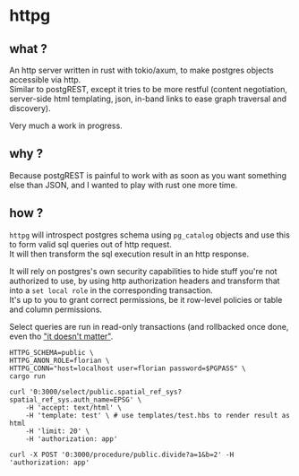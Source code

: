 # httpg

## what ?

An http server written in rust with tokio/axum, to make postgres objects accessible via http.  
Similar to postgREST, except it tries to be more restful (content negotiation, server-side html templating, json, in-band links to ease graph traversal and discovery).

Very much a work in progress.

## why ?

Because postgREST is painful to work with as soon as you want something else than JSON, and I wanted to play with rust one more time.  

## how ?

`httpg` will introspect postgres schema using `pg_catalog` objects and use this to form valid sql queries out of http request.  
It will then transform the sql execution result in an http response.

It will rely on postgres's own security capabilities to hide stuff you're not authorized to use, by using http authorization headers and transform that into a `set local role` in the corresponding transaction.  
It's up to you to grant correct permissions, be it row-level policies or table and column permissions.

Select queries are run in read-only transactions (and rollbacked once done, even tho ["it doesn't matter"](https://www.postgresql.org/message-id/flat/07FDEE0ED7455A48AC42AC2070EDFF7C67EBDF%40corpsrv2.tazznetworks.com).

```
HTTPG_SCHEMA=public \
HTTPG_ANON_ROLE=florian \
HTTPG_CONN="host=localhost user=florian password=$PGPASS" \
cargo run

curl '0:3000/select/public.spatial_ref_sys?spatial_ref_sys.auth_name=EPSG' \
    -H 'accept: text/html' \
    -H 'template: test' \ # use templates/test.hbs to render result as html
    -H 'limit: 20' \
    -H 'authorization: app'

curl -X POST '0:3000/procedure/public.divide?a=1&b=2' -H 'authorization: app'
```
